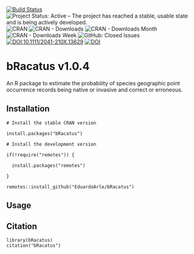 [![Build Status](https://travis-ci.org/EduardoArle/bRacatus.svg?branch=master)](https://travis-ci.org/EduardoArle/bRacatus)
![Project Status: Active – The project has reached a stable, usable state and is being actively developed.](https://www.repostatus.org/badges/latest/active.svg)
![CRAN](https://www.r-pkg.org/badges/version/bRacatus)
![CRAN - Downloads](http://cranlogs.r-pkg.org/badges/grand-total/bRacatus?color=ff69b4)
![CRAN - Downloads Month](http://cranlogs.r-pkg.org/badges/bRacatus)
![CRAN - Downloads Week](http://cranlogs.r-pkg.org/badges/last-week/bRacatus?color=orange)
![GitHub: Closed Issues](https://img.shields.io/github/issues-closed-raw/EduardoArle/bRacatus)
[![DOI:10.1111/2041-210X.13629](http://img.shields.io/badge/DOI-10.1111/2041-210X.13629-B31B1B.svg)](https://doi.org/10.1111/2041-210X.13629)
[![DOI](https://zenodo.org/badge/14475/dhimmel/lincs.svg)](https://zenodo.org/badge/latestdoi/14475/dhimmel/lincs)


# bRacatus v1.0.4

An R package to estimate the probability of species geographic point occurrence records being native or invasive and correct or erroneous.

## Installation

```{r}
# Install the stable CRAN version

install.packages("bRacatus")

# Install the development version

if(!require("remotes")) {
  
  install.packages("remotes")
  
}

remotes::install_github("EduardoArle/bRacatus")
```

## Usage

## Citation

```{r}
library(bRacatus)
citation("bRacatus")
```
